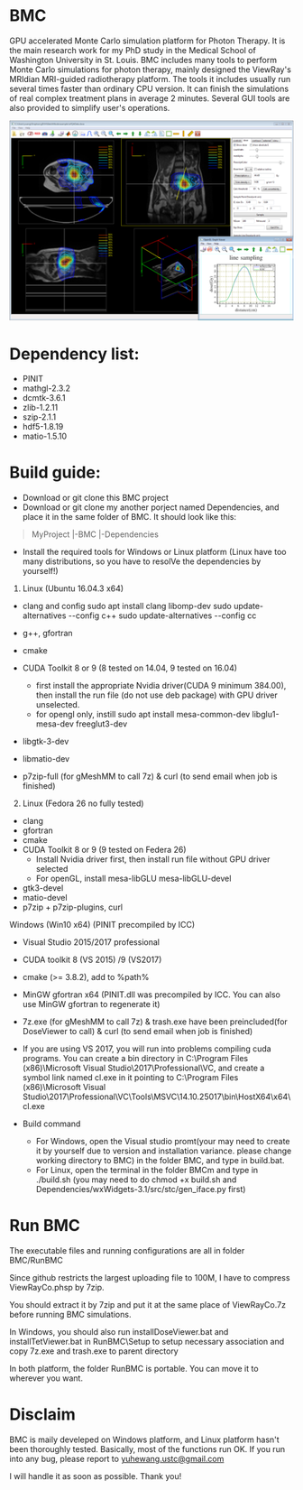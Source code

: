 # BMC
GPU accelerated Monte Carlo simulation platform for Photon Therapy. It is the main research work for my PhD study in the Medical School of Washington University in St. Louis. BMC includes many tools to perform Monte Carlo simulations for photon therapy, mainly designed the ViewRay's MRIdian MRI-guided radiotherapy platform. The tools it includes usually run several times faster than ordinary CPU version. It can finish the simulations of real complex treatment plans in average 2 minutes. Several GUI tools are also provided to simplify user's operations.

![DoseViewer](DoseViewer.png)

# Dependency list:
- PINIT
- mathgl-2.3.2 
- dcmtk-3.6.1 
- zlib-1.2.11 
- szip-2.1.1 
- hdf5-1.8.19 
- matio-1.5.10

# Build guide:
- Download or git clone this BMC project
- Download or git clone my another porject named Dependencies, and place it in the same folder of BMC. It should look like this:
>MyProject
>|-BMC
>|-Dependencies

- Install the required tools for Windows or Linux platform (Linux have too many distributions, so you have to resolVe the dependencies by yourself!) 
1) Linux (Ubuntu 16.04.3 x64)
  - clang and config
        sudo apt install clang libomp-dev
        sudo update-alternatives --config c++
        sudo update-alternatives --config cc 
  - g++, gfortran
  - cmake
  - CUDA Toolkit 8 or 9 (8 tested on 14.04, 9 tested on 16.04)
    - first install the appropriate Nvidia driver(CUDA 9 minimum 384.00), then install the run file (do not use deb package) with GPU driver unselected.
    - for opengl only, instill sudo apt install mesa-common-dev libglu1-mesa-dev freeglut3-dev

  - libgtk-3-dev
  - libmatio-dev
  - p7zip-full (for gMeshMM to call 7z) & curl (to send email when job is finished)
2) Linux (Fedora 26 no fully tested)
  - clang
  - gfortran
  - cmake
  - CUDA Toolkit 8 or 9 (9 tested on Federa 26)
    - Install Nvidia driver first, then install run file without GPU driver selected
    - For openGL, install mesa-libGLU mesa-libGLU-devel
  - gtk3-devel
  - matio-devel
  - p7zip + p7zip-plugins, curl 

  Windows (Win10 x64) (PINIT precompiled by ICC)
  - Visual Studio 2015/2017 professional
  - CUDA toolkit 8 (VS 2015) /9 (VS2017)
  - cmake (>= 3.8.2), add to %path%
  - MinGW gfortran x64 (PINIT.dll was precompiled by ICC. You can also use MinGW gfortran to regenerate it)
 - 7z.exe (for gMeshMM to call 7z) & trash.exe have been preincluded(for DoseViewer to call) & curl (to send email when job is finished)
 - If you are using VS 2017, you will run into problems compiling cuda programs. You can create a bin directory in C:\Program Files (x86)\Microsoft Visual Studio\2017\Professional\VC\, and create a symbol link named cl.exe in it pointing to C:\Program Files (x86)\Microsoft Visual Studio\2017\Professional\VC\Tools\MSVC\14.10.25017\bin\HostX64\x64\cl.exe


- Build command
   - For Windows, open the Visual studio promt(your may need to create it by yourself due to version and installation variance. please change working directory to BMC) in the folder BMC, and type in build.bat.
   - For Linux, open the terminal in the folder BMCm and type in ./build.sh (you may need to do chmod +x build.sh and Dependencies/wxWidgets-3.1/src/stc/gen_iface.py first)


# Run BMC
The executable files and running configurations are all in folder BMC/RunBMC

Since github restricts the largest uploading file to 100M, I have to compress ViewRayCo.phsp by 7zip.

You should extract it by 7zip and put it at the same place of ViewRayCo.7z before running BMC simulations.

In Windows, you should also run installDoseViewer.bat and installTetViewer.bat in RunBMC\Setup to setup necessary association and copy 7z.exe and trash.exe to parent directory

In both platform, the folder RunBMC is portable. You can move it to wherever you want.

# Disclaim

BMC is maily develeped on Windows platform, and Linux platform hasn't been thoroughly tested. Basically, most of the functions run OK. If you run into any bug, please report to yuhewang.ustc@gmail.com

I will handle it as soon as possible. Thank you!


